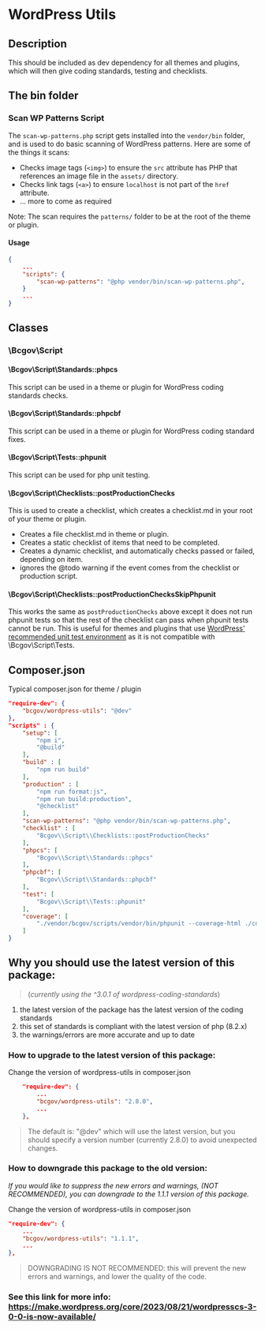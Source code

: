 # WordPress Utils

## Description

This should be included as dev dependency for all themes and plugins, which will then give coding standards, testing and checklists.

## The bin folder
###  Scan WP Patterns Script

The `scan-wp-patterns.php` script gets installed into the `vendor/bin` folder, and is used to do basic scanning of WordPress patterns.
Here are some of the things it scans:
- Checks image tags (`<img>`) to ensure the `src` attribute has PHP that references an image file in the `assets/` directory.
- Checks link tags (`<a>`) to ensure `localhost` is not part of the `href` attribute.
- ... more to come as required

Note: The scan requires the `patterns/` folder to be at the root of the theme or plugin.

#### Usage
```json
{
    ...
    "scripts": {
        "scan-wp-patterns": "@php vendor/bin/scan-wp-patterns.php",
    }
    ...
}
```
## Classes

### \Bcgov\Script

#### \Bcgov\Script\Standards::phpcs

This script can be used in a theme or plugin for WordPress coding standards checks.

#### \Bcgov\Script\Standards::phpcbf

This script can be used in a theme or plugin for WordPress coding standard fixes.

#### \Bcgov\Script\Tests::phpunit

This script can be used for php unit testing.

#### \Bcgov\Script\Checklists::postProductionChecks

This is used to create a checklist, which creates a checklist.md in your root of your theme or plugin.

- Creates a file checklist.md in theme or plugin.
- Creates a static checklist of items that need to be completed.
- Creates a dynamic checklist, and automatically checks passed or failed, depending on item.
- ignores the @todo warning if the event comes from the checklist or production script.

#### \Bcgov\Script\Checklists::postProductionChecksSkipPhpunit

This works the same as `postProductionChecks` above except it does not run phpunit tests so that the rest of the checklist can pass when phpunit tests cannot be run. This is useful for themes and plugins that use [WordPress' recommended unit test environment](https://make.wordpress.org/cli/handbook/misc/plugin-unit-tests/) as it is not compatible with \Bcgov\Script\Tests.

## Composer.json

Typical composer.json for theme / plugin

```json
"require-dev": {
    "bcgov/wordpress-utils": "@dev"
},
"scripts" : {
    "setup": [
        "npm i",
        "@build"
    ],
    "build" : [
        "npm run build"
    ],
    "production" : [
        "npm run format:js",
        "npm run build:production",
        "@checklist"
    ],
    "scan-wp-patterns": "@php vendor/bin/scan-wp-patterns.php",
    "checklist" : [
        "Bcgov\\Script\\Checklists::postProductionChecks"
    ],
    "phpcs": [
        "Bcgov\\Script\\Standards::phpcs"
    ],
    "phpcbf": [
        "Bcgov\\Script\\Standards::phpcbf"
    ],
    "test": [
        "Bcgov\\Script\\Tests::phpunit"
    ],
    "coverage": [
        "./vendor/bcgov/scripts/vendor/bin/phpunit --coverage-html ./coverage/php/"
    ]
}
```

## Why you should use the latest version of this package:

> (_currently using the ^3.0.1 of wordpress-coding-standards_)

1. the latest version of the package has the latest version of the coding standards
2. this set of standards is compliant with the latest version of php (8.2.x)
3. the warnings/errors are more accurate and up to date

### How to upgrade to the latest version of this package:

Change the version of wordpress-utils in composer.json

```json
    "require-dev": {
        ...
        "bcgov/wordpress-utils": "2.8.0",
        ...
    },
```

> The default is: "@dev" which will use the latest version, but you should specify a version number (currently 2.8.0) to avoid unexpected changes.

### How to downgrade this package to the old version:

_If you would like to suppress the new errors and warnings, (NOT RECOMMENDED), you can downgrade to the 1.1.1 version of this package._

Change the version of wordpress-utils in composer.json

```json
"require-dev": {
    ...
    "bcgov/wordpress-utils": "1.1.1",
    ...
},
```

> DOWNGRADING IS NOT RECOMMENDED: this will prevent the new errors and warnings, and lower the quality of the code.

### See this link for more info: https://make.wordpress.org/core/2023/08/21/wordpresscs-3-0-0-is-now-available/
